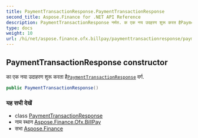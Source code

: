 ```yaml
---
title: PaymentTransactionResponse.PaymentTransactionResponse
second_title: Aspose.Finance for .NET API Reference
description: PaymentTransactionResponse नर्मत. क एक नय उदहरण शुरू करत हैPaymentTransactionResponse वर्ग.
type: docs
weight: 10
url: /hi/net/aspose.finance.ofx.billpay/paymenttransactionresponse/paymenttransactionresponse/
---
```

## PaymentTransactionResponse constructor

का एक नया उदाहरण शुरू करता है[`PaymentTransactionResponse`](../) वर्ग.

```csharp
public PaymentTransactionResponse()
```

### यह सभी देखें

* class [PaymentTransactionResponse](../)
* नाम स्थान [Aspose.Finance.Ofx.BillPay](../../paymenttransactionresponse/)
* सभा [Aspose.Finance](../../../)


